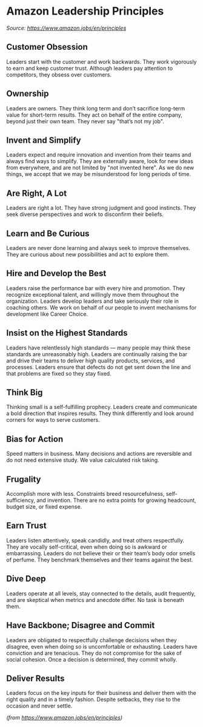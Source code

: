 # Amazon Leadership Principles

_Source: https://www.amazon.jobs/en/principles_

## Customer Obsession

Leaders start with the customer and work backwards. They work vigorously to earn and keep customer trust. Although leaders pay attention to competitors, they obsess over customers.

## Ownership

Leaders are owners. They think long term and don’t sacrifice long-term value for short-term results. They act on behalf of the entire company, beyond just their own team. They never say "that’s not my job".

## Invent and Simplify

Leaders expect and require innovation and invention from their teams and always find ways to simplify. They are externally aware, look for new ideas from everywhere, and are not limited by "not invented here". As we do new things, we accept that we may be misunderstood for long periods of time.

## Are Right, A Lot

Leaders are right a lot. They have strong judgment and good instincts. They seek diverse perspectives and work to disconfirm their beliefs.

## Learn and Be Curious

Leaders are never done learning and always seek to improve themselves. They are curious about new possibilities and act to explore them.

## Hire and Develop the Best

Leaders raise the performance bar with every hire and promotion. They recognize exceptional talent, and willingly move them throughout the organization. Leaders develop leaders and take seriously their role in coaching others. We work on behalf of our people to invent mechanisms for development like Career Choice.

## Insist on the Highest Standards

Leaders have relentlessly high standards — many people may think these standards are unreasonably high. Leaders are continually raising the bar and drive their teams to deliver high quality products, services, and processes. Leaders ensure that defects do not get sent down the line and that problems are fixed so they stay fixed.

## Think Big

Thinking small is a self-fulfilling prophecy. Leaders create and communicate a bold direction that inspires results. They think differently and look around corners for ways to serve customers.

## Bias for Action

Speed matters in business. Many decisions and actions are reversible and do not need extensive study. We value calculated risk taking.

## Frugality

Accomplish more with less. Constraints breed resourcefulness, self-sufficiency, and invention. There are no extra points for growing headcount, budget size, or fixed expense.

## Earn Trust

Leaders listen attentively, speak candidly, and treat others respectfully. They are vocally self-critical, even when doing so is awkward or embarrassing. Leaders do not believe their or their team’s body odor smells of perfume. They benchmark themselves and their teams against the best.

## Dive Deep

Leaders operate at all levels, stay connected to the details, audit frequently, and are skeptical when metrics and anecdote differ. No task is beneath them.

## Have Backbone; Disagree and Commit

Leaders are obligated to respectfully challenge decisions when they disagree, even when doing so is uncomfortable or exhausting. Leaders have conviction and are tenacious. They do not compromise for the sake of social cohesion. Once a decision is determined, they commit wholly.

## Deliver Results

Leaders focus on the key inputs for their business and deliver them with the right quality and in a timely fashion. Despite setbacks, they rise to the occasion and never settle.

_(from https://www.amazon.jobs/en/principles)_
